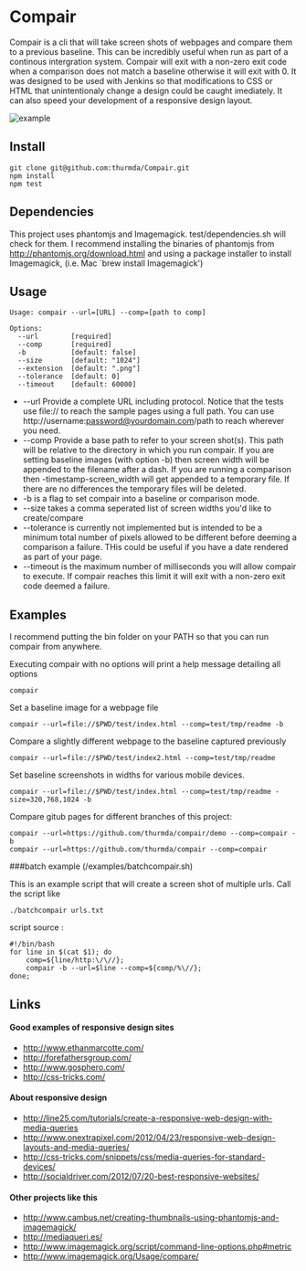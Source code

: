 # Compair

Compair is a cli that will take screen shots of webpages and compare them to a
previous baseline. This can be incredibly useful when run as part of a
continous intergration system. Compair will exit with a non-zero exit code when a
comparison does not match a baseline otherwise it will exit with 0. It was designed
to be used with Jenkins so that modifications to CSS or HTML that
unintentionaly change a design could be caught imediately. It can also speed your
development of a responsive design layout.

![example](https://raw.github.com/thurmda/Compair/demo/test/tmp/compair-diff.png)

## Install

    git clone git@github.com:thurmda/Compair.git
    npm install
    npm test

## Dependencies
This project uses phantomjs and Imagemagick. test/dependencies.sh will
check for them. I recommend installing the binaries of phantomjs from
http://phantomjs.org/download.html and using a package installer to install
Imagemagick, (i.e. Mac `brew install Imagemagick')

## Usage

    Usage: compair --url=[URL] --comp=[path to comp]

    Options:
      --url        [required]
      --comp       [required]
      -b           [default: false]
      --size       [default: "1024"]
      --extension  [default: ".png"]
      --tolerance  [default: 0]
      --timeout    [default: 60000]

* --url Provide a complete URL including protocol. Notice that the tests use file://
to reach the sample pages using a full path. You can use
http://username:password@yourdomain.com/path to reach wherever you need.
* --comp Provide a base path to refer to your screen shot(s). This path will be relative
to the directory in which you run compair. If you are setting baseline images (with option
-b) then screen width will be appended to the filename after a dash. If you are running a
comparison then -timestamp-screen_width will get appended to a temporary file. If there are
no differences the temporary files will be deleted.
* -b is a flag to set compair into a baseline or comparison mode.
* --size takes a comma seperated list of screen widths you'd like to create/compare
* --tolerance is currently not implemented but is intended to be a minimum total number of
pixels allowed to be different before deeming a comparison a failure. THis could be useful
if you have a date rendered as part of your page.
* --timeout is the maximum number of milliseconds you will allow compair to execute. If
compair reaches this limit it will exit with a non-zero exit code deemed a failure.


## Examples
I recommend putting the bin folder on your PATH so that you can run compair
from anywhere.

Executing compair with no options will print a help message detailing all
options

    compair

Set a baseline image for a webpage file

    compair --url=file://$PWD/test/index.html --comp=test/tmp/readme -b


Compare a slightly different webpage to the baseline captured previously

    compair --url=file://$PWD/test/index2.html --comp=test/tmp/readme



Set baseline screenshots in widths for various mobile devices.

    compair --url=file://$PWD/test/index.html --comp=test/tmp/readme -size=320,768,1024 -b

Compare gitub pages for different branches of this project:

    compair --url=https://github.com/thurmda/compair/demo --comp=compair -b
    compair --url=https://github.com/thurmda/compair --comp=compair

###batch example (/examples/batchcompair.sh)

This is an example script that will create a screen shot of multiple urls. Call
the script like 

    ./batchcompair urls.txt

script source : 

    #!/bin/bash
    for line in $(cat $1); do 
        comp=${line/http:\/\//};
        compair -b --url=$line --comp=${comp/%\//};
    done; 




## Links

#### Good examples of responsive design sites

* http://www.ethanmarcotte.com/
* http://forefathersgroup.com/
* http://www.gosphero.com/
* http://css-tricks.com/


#### About responsive design

* http://line25.com/tutorials/create-a-responsive-web-design-with-media-queries
* http://www.onextrapixel.com/2012/04/23/responsive-web-design-layouts-and-media-queries/
* http://css-tricks.com/snippets/css/media-queries-for-standard-devices/
* http://socialdriver.com/2012/07/20-best-responsive-websites/


#### Other projects like this
* http://www.cambus.net/creating-thumbnails-using-phantomjs-and-imagemagick/
* http://mediaqueri.es/
* http://www.imagemagick.org/script/command-line-options.php#metric
* http://www.imagemagick.org/Usage/compare/
